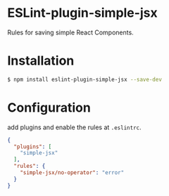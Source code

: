 ESLint-plugin-simple-jsx
===================

Rules for saving simple React Components.

# Installation

```sh
$ npm install eslint-plugin-simple-jsx --save-dev
```

# Configuration
add plugins and enable the rules at `.eslintrc`.
```json
{
  "plugins": [
    "simple-jsx"
  ],
  "rules": {
    "simple-jsx/no-operator": "error"
  }
}
```
